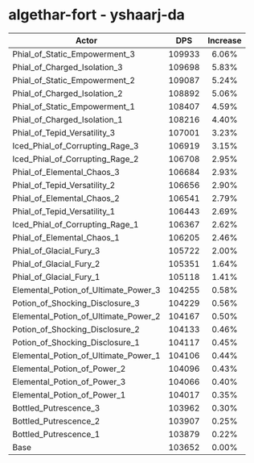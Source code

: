 # algethar-fort - yshaarj-da
| Actor | DPS | Increase |
|---|:---:|:---:|
|Phial_of_Static_Empowerment_3|109933|6.06%|
|Phial_of_Charged_Isolation_3|109698|5.83%|
|Phial_of_Static_Empowerment_2|109087|5.24%|
|Phial_of_Charged_Isolation_2|108892|5.06%|
|Phial_of_Static_Empowerment_1|108407|4.59%|
|Phial_of_Charged_Isolation_1|108216|4.40%|
|Phial_of_Tepid_Versatility_3|107001|3.23%|
|Iced_Phial_of_Corrupting_Rage_3|106919|3.15%|
|Iced_Phial_of_Corrupting_Rage_2|106708|2.95%|
|Phial_of_Elemental_Chaos_3|106684|2.93%|
|Phial_of_Tepid_Versatility_2|106656|2.90%|
|Phial_of_Elemental_Chaos_2|106541|2.79%|
|Phial_of_Tepid_Versatility_1|106443|2.69%|
|Iced_Phial_of_Corrupting_Rage_1|106367|2.62%|
|Phial_of_Elemental_Chaos_1|106205|2.46%|
|Phial_of_Glacial_Fury_3|105722|2.00%|
|Phial_of_Glacial_Fury_2|105351|1.64%|
|Phial_of_Glacial_Fury_1|105118|1.41%|
|Elemental_Potion_of_Ultimate_Power_3|104255|0.58%|
|Potion_of_Shocking_Disclosure_3|104229|0.56%|
|Elemental_Potion_of_Ultimate_Power_2|104167|0.50%|
|Potion_of_Shocking_Disclosure_2|104133|0.46%|
|Potion_of_Shocking_Disclosure_1|104117|0.45%|
|Elemental_Potion_of_Ultimate_Power_1|104106|0.44%|
|Elemental_Potion_of_Power_2|104096|0.43%|
|Elemental_Potion_of_Power_3|104066|0.40%|
|Elemental_Potion_of_Power_1|104017|0.35%|
|Bottled_Putrescence_3|103962|0.30%|
|Bottled_Putrescence_2|103907|0.25%|
|Bottled_Putrescence_1|103879|0.22%|
|Base|103652|0.00%|
